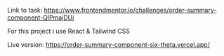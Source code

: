 Link to task: https://www.frontendmentor.io/challenges/order-summary-component-QlPmajDUj

For this project i use React & Tailwind CSS

Live version: https://order-summary-component-six-theta.vercel.app/
